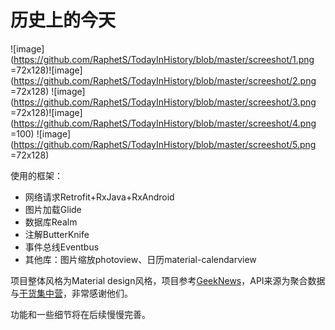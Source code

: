 # 历史上的今天
![image](https://github.com/RaphetS/TodayInHistory/blob/master/screeshot/1.png =72x128)![image](https://github.com/RaphetS/TodayInHistory/blob/master/screeshot/2.png =72x128)
![image](https://github.com/RaphetS/TodayInHistory/blob/master/screeshot/3.png =72x128)![image](https://github.com/RaphetS/TodayInHistory/blob/master/screeshot/4.png =100)
![image](https://github.com/RaphetS/TodayInHistory/blob/master/screeshot/5.png =72x128)

使用的框架：

- 网络请求Retrofit+RxJava+RxAndroid
- 图片加载Glide
- 数据库Realm
- 注解ButterKnife
- 事件总线Eventbus
- 其他库：图片缩放photoview、日历material-calendarview

项目整体风格为Material design风格，项目参考[GeekNews](https://github.com/codeestX/GeekNews)，API来源为聚合数据与[干货集中营](http://gank.io/api)，非常感谢他们。

功能和一些细节将在后续慢慢完善。
